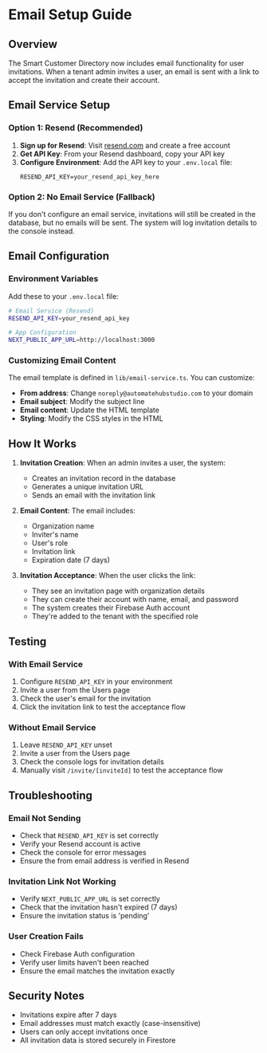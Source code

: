 # Email Setup Guide

## Overview

The Smart Customer Directory now includes email functionality for user invitations. When a tenant admin invites a user, an email is sent with a link to accept the invitation and create their account.

## Email Service Setup

### Option 1: Resend (Recommended)

1. **Sign up for Resend**: Visit [resend.com](https://resend.com) and create a free account
2. **Get API Key**: From your Resend dashboard, copy your API key
3. **Configure Environment**: Add the API key to your `.env.local` file:
   ```
   RESEND_API_KEY=your_resend_api_key_here
   ```

### Option 2: No Email Service (Fallback)

If you don't configure an email service, invitations will still be created in the database, but no emails will be sent. The system will log invitation details to the console instead.

## Email Configuration

### Environment Variables

Add these to your `.env.local` file:

```bash
# Email Service (Resend)
RESEND_API_KEY=your_resend_api_key

# App Configuration
NEXT_PUBLIC_APP_URL=http://localhost:3000
```

### Customizing Email Content

The email template is defined in `lib/email-service.ts`. You can customize:

- **From address**: Change `noreply@automatehubstudio.com` to your domain
- **Email subject**: Modify the subject line
- **Email content**: Update the HTML template
- **Styling**: Modify the CSS styles in the HTML

## How It Works

1. **Invitation Creation**: When an admin invites a user, the system:

   - Creates an invitation record in the database
   - Generates a unique invitation URL
   - Sends an email with the invitation link

2. **Email Content**: The email includes:

   - Organization name
   - Inviter's name
   - User's role
   - Invitation link
   - Expiration date (7 days)

3. **Invitation Acceptance**: When the user clicks the link:
   - They see an invitation page with organization details
   - They can create their account with name, email, and password
   - The system creates their Firebase Auth account
   - They're added to the tenant with the specified role

## Testing

### With Email Service

1. Configure `RESEND_API_KEY` in your environment
2. Invite a user from the Users page
3. Check the user's email for the invitation
4. Click the invitation link to test the acceptance flow

### Without Email Service

1. Leave `RESEND_API_KEY` unset
2. Invite a user from the Users page
3. Check the console logs for invitation details
4. Manually visit `/invite/[inviteId]` to test the acceptance flow

## Troubleshooting

### Email Not Sending

- Check that `RESEND_API_KEY` is set correctly
- Verify your Resend account is active
- Check the console for error messages
- Ensure the from email address is verified in Resend

### Invitation Link Not Working

- Verify `NEXT_PUBLIC_APP_URL` is set correctly
- Check that the invitation hasn't expired (7 days)
- Ensure the invitation status is 'pending'

### User Creation Fails

- Check Firebase Auth configuration
- Verify user limits haven't been reached
- Ensure the email matches the invitation exactly

## Security Notes

- Invitations expire after 7 days
- Email addresses must match exactly (case-insensitive)
- Users can only accept invitations once
- All invitation data is stored securely in Firestore
